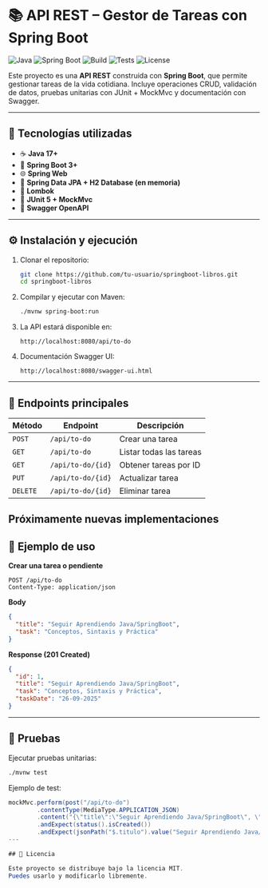 # 📚 API REST – Gestor de Tareas con Spring Boot

![Java](https://img.shields.io/badge/Java-17-blue?logo=java)
![Spring Boot](https://img.shields.io/badge/SpringBoot-3-green?logo=spring)
![Build](https://img.shields.io/badge/Build-Maven-orange?logo=apache-maven)
![Tests](https://img.shields.io/badge/Tests-JUnit5-yellow?logo=testing-library)
![License](https://img.shields.io/badge/License-MIT-lightgrey)

Este proyecto es una **API REST** construida con **Spring Boot**, que permite gestionar tareas de la vida cotidiana.
Incluye operaciones CRUD, validación de datos, pruebas unitarias con JUnit + MockMvc y documentación con Swagger.

---

## 🚀 Tecnologías utilizadas

- ☕ **Java 17+**
- 🍃 **Spring Boot 3+**
- 🌐 **Spring Web**
- 💾 **Spring Data JPA + H2 Database (en memoria)**
- 🔧 **Lombok**
- 🧪 **JUnit 5 + MockMvc**
- 📖 **Swagger OpenAPI**

---

## ⚙️ Instalación y ejecución

1. Clonar el repositorio:

   ```bash
   git clone https://github.com/tu-usuario/springboot-libros.git
   cd springboot-libros
   ```

2. Compilar y ejecutar con Maven:

   ```bash
   ./mvnw spring-boot:run
   ```

3. La API estará disponible en:

   ```
   http://localhost:8080/api/to-do
   ```

4. Documentación Swagger UI:

   ```
   http://localhost:8080/swagger-ui.html
   ```

---

## 📌 Endpoints principales

| Método   | Endpoint          | Descripción             |
| -------- | ----------------- | ----------------------- |
| `POST`   | `/api/to-do`      | Crear una tarea         |
| `GET`    | `/api/to-do`      | Listar todas las tareas |
| `GET`    | `/api/to-do/{id}` | Obtener tareas por ID   |
| `PUT`    | `/api/to-do/{id}` | Actualizar tarea        |
| `DELETE` | `/api/to-do/{id}` | Eliminar tarea          |

## Próximamente nuevas implementaciones

## 📖 Ejemplo de uso

**Crear una tarea o pendiente**

```http
POST /api/to-do
Content-Type: application/json
```

**Body**

```json
{
  "title": "Seguir Aprendiendo Java/SpringBoot",
  "task": "Conceptos, Sintaxis y Práctica"
}
```

**Response (201 Created)**

```json
{
  "id": 1,
  "title": "Seguir Aprendiendo Java/SpringBoot",
  "task": "Conceptos, Sintaxis y Práctica",
  "taskDate": "26-09-2025"
}
```

---

## 🧪 Pruebas

Ejecutar pruebas unitarias:

```bash
./mvnw test
```

Ejemplo de test:

```java
mockMvc.perform(post("/api/to-do")
        .contentType(MediaType.APPLICATION_JSON)
        .content("{\"title\":\"Seguir Aprendiendo Java/SpringBoot\", \"task\":\"Conceptos, Sintaxis y Práctica\"}"))
        .andExpect(status().isCreated())
        .andExpect(jsonPath("$.titulo").value("Seguir Aprendiendo Java/SpringBoot"));
---

## 📜 Licencia

Este proyecto se distribuye bajo la licencia MIT.
Puedes usarlo y modificarlo libremente.
```
